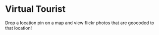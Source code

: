 # Virtual Tourist

Drop a location pin on a map and view flickr photos that are geocoded to that location!
